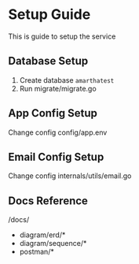 # Setup Guide
This is guide to setup the service

## Database Setup
 1. Create database `amarthatest`
 2. Run migrate/migrate.go

## App Config Setup
 Change config config/app.env

## Email Config Setup
 Change config internals/utils/email.go

## Docs Reference
 /docs/
 * diagram/erd/*
 * diagram/sequence/*
 * postman/*